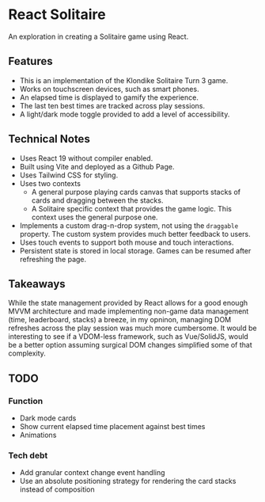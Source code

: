 # React Solitaire

An exploration in creating a Solitaire game using React.

## Features

- This is an implementation of the Klondike Solitaire Turn 3 game.
- Works on touchscreen devices, such as smart phones.
- An elapsed time is displayed to gamify the experience.
- The last ten best times are tracked across play sessions.
- A light/dark mode toggle provided to add a level of accessibility.

## Technical Notes

- Uses React 19 without compiler enabled.
- Built using Vite and deployed as a Github Page.
- Uses Tailwind CSS for styling.
- Uses two contexts
  - A general purpose playing cards canvas that supports stacks of cards and dragging between the stacks.
  - A Solitaire specific context that provides the game logic. This context uses the general purpose one.
- Implements a custom drag-n-drop system, not using the `draggable` property. The custom system provides much better feedback to users.
- Uses touch events to support both mouse and touch interactions.
- Persistent state is stored in local storage. Games can be resumed after refreshing the page.

## Takeaways

While the state management provided by React allows for a good enough MVVM architecture and made implementing non-game data management (time, leaderboard, stacks) a breeze, in my opninon, managing DOM refreshes across the play session was much more cumbersome. It would be interesting to see if a VDOM-less framework, such as Vue/SolidJS, would be a better option assuming surgical DOM changes simplified some of that complexity.

## TODO

### Function

- Dark mode cards
- Show current elapsed time placement against best times
- Animations

### Tech debt

- Add granular context change event handling
- Use an absolute positioning strategy for rendering the card stacks instead of composition
